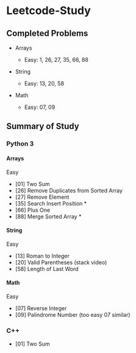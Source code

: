 # Leetcode-Study

## Completed Problems
- Arrays
    - Easy: 
        1, 26, 27, 35, 66, 88

- String
    - Easy: 
        13, 20, 58

- Math
    - Easy:
        07, 09
    

## Summary of Study
### Python 3
#### Arrays
Easy
- [01] Two Sum
- [26] Remove Duplicates from Sorted Array
- [27] Remove Element
- [35] Search Insert Position *
- [66] Plus One
- [88] Merge Sorted Array *

#### String
Easy
- [13] Roman to Integer
- [20] Valid Parentheses (stack video)
- [58] Length of Last Word

#### Math
Easy
- [07] Reverse Integer
- [09] Palindrome Number (too easy 07 similar)

### C++
- [01] Two Sum
